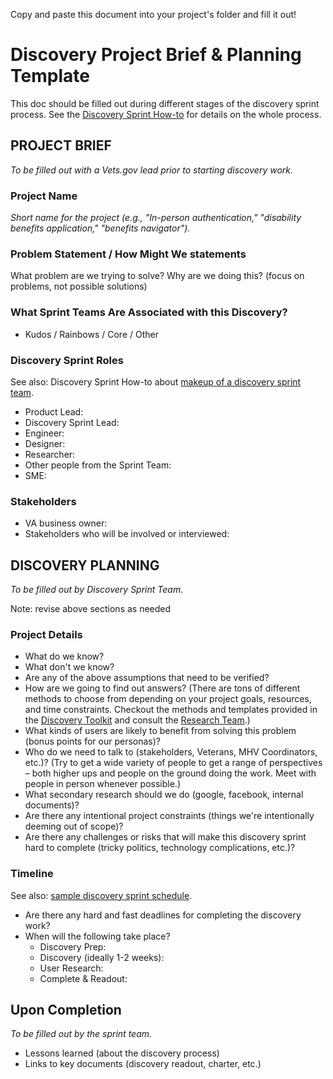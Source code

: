 Copy and paste this document into your project's folder and fill it out!

# Discovery Project Brief & Planning Template

This doc should be filled out during different stages of the discovery sprint process. See the [Discovery Sprint How-to](DiscoverySprintHowTo.md) for details on the whole process.

## PROJECT BRIEF
_To be filled out with a Vets.gov lead prior to starting discovery work._

### Project Name
_Short name for the project (e.g., "In-person authentication," "disability benefits application," "benefits navigator")._

### Problem Statement / How Might We statements
What problem are we trying to solve? Why are we doing this? (focus on problems, not possible solutions)

### What Sprint Teams Are Associated with this Discovery? 
* Kudos / Rainbows / Core / Other

### Discovery Sprint Roles
See also: Discovery Sprint How-to about [makeup of a discovery sprint team](DiscoverySprintHowTo.md#makeup-of-a-discovery-sprint-team).

* Product Lead:
* Discovery Sprint Lead:
* Engineer:
* Designer:
* Researcher:
* Other people from the Sprint Team:
* SME:

### Stakeholders
* VA business owner:
* Stakeholders who will be involved or interviewed:


## DISCOVERY PLANNING
_To be filled out by Discovery Sprint Team._

Note: revise above sections as needed

### Project Details

* What do we know?
* What don't we know?
* Are any of the above assumptions that need to be verified?
* How are we going to find out answers? (There are tons of different methods to choose from depending on your project goals, resources, and time constraints. Checkout the methods and templates provided in the [Discovery Toolkit](https://github.com/department-of-veterans-affairs/va.gov-team/blob/master/platform/research/discovery-sprints/how-to-run-discovery-sprint.md) and consult the [Research Team](https://github.com/department-of-veterans-affairs/va.gov-team/tree/master/platform/research).)
* What kinds of users are likely to benefit from solving this problem (bonus points for our personas)?
* Who do we need to talk to (stakeholders, Veterans, MHV Coordinators, etc.)? (Try to get a wide variety of people to get a range of perspectives – both higher ups and people on the ground doing the work. Meet with people in person whenever possible.)
* What secondary research should we do (google, facebook, internal documents)?
* Are there any intentional project constraints (things we're intentionally deeming out of scope)?
* Are there any challenges or risks that will make this discovery sprint hard to complete (tricky politics, technology complications, etc.)?


### Timeline
See also: [sample discovery sprint schedule](https://github.com/department-of-veterans-affairs/va.gov-team/blob/master/platform/research/discovery-sprints/sample-discovery-sprint-schedule.md).

* Are there any hard and fast deadlines for completing the discovery work?
* When will the following take place?
  * Discovery Prep:
  * Discovery (ideally 1-2 weeks):
  * User Research:
  * Complete & Readout:

## Upon Completion
_To be filled out by the sprint team._

* Lessons learned (about the discovery process)
* Links to key documents (discovery readout, charter, etc.)
